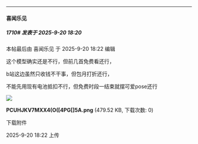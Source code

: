 ﻿
*****

####  喜闻乐见  
##### 1710#       发表于 2025-9-20 18:20

 本帖最后由 喜闻乐见 于 2025-9-20 18:22 编辑 

这个模型确实还是不行，但前几首免费看还行，

b站这边虽然只收钱不干事，但包月打折还行，

不能先用现有电池抵扣不行，但免费时段一结束就摆可爱pose还行

<img src="https://img.stage1st.com/forum/202509/20/182256u5s62s1jrz2sckzz.png" referrerpolicy="no-referrer">

<strong>PCUHJKV7MXX4(O([4PG[]5A.png</strong> (479.52 KB, 下载次数: 0)

下载附件

2025-9-20 18:22 上传

